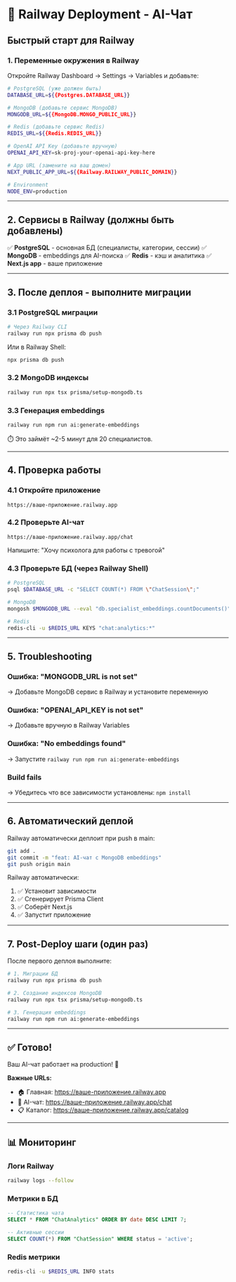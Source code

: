 # 🚀 Railway Deployment - AI-Чат

## Быстрый старт для Railway

### 1. Переменные окружения в Railway

Откройте Railway Dashboard → Settings → Variables и добавьте:

```bash
# PostgreSQL (уже должен быть)
DATABASE_URL=${{Postgres.DATABASE_URL}}

# MongoDB (добавьте сервис MongoDB)
MONGODB_URL=${{MongoDB.MONGO_PUBLIC_URL}}

# Redis (добавьте сервис Redis)
REDIS_URL=${{Redis.REDIS_URL}}

# OpenAI API Key (добавьте вручную)
OPENAI_API_KEY=sk-proj-your-openai-api-key-here

# App URL (замените на ваш домен)
NEXT_PUBLIC_APP_URL=${{Railway.RAILWAY_PUBLIC_DOMAIN}}

# Environment
NODE_ENV=production
```

---

## 2. Сервисы в Railway (должны быть добавлены)

✅ **PostgreSQL** - основная БД (специалисты, категории, сессии)
✅ **MongoDB** - embeddings для AI-поиска
✅ **Redis** - кэш и аналитика
✅ **Next.js app** - ваше приложение

---

## 3. После деплоя - выполните миграции

### 3.1 PostgreSQL миграции

```bash
# Через Railway CLI
railway run npx prisma db push
```

Или в Railway Shell:
```bash
npx prisma db push
```

### 3.2 MongoDB индексы

```bash
railway run npx tsx prisma/setup-mongodb.ts
```

### 3.3 Генерация embeddings

```bash
railway run npm run ai:generate-embeddings
```

⏱️ Это займёт ~2-5 минут для 20 специалистов.

---

## 4. Проверка работы

### 4.1 Откройте приложение

```
https://ваше-приложение.railway.app
```

### 4.2 Проверьте AI-чат

```
https://ваше-приложение.railway.app/chat
```

Напишите: "Хочу психолога для работы с тревогой"

### 4.3 Проверьте БД (через Railway Shell)

```bash
# PostgreSQL
psql $DATABASE_URL -c "SELECT COUNT(*) FROM \"ChatSession\";"

# MongoDB
mongosh $MONGODB_URL --eval "db.specialist_embeddings.countDocuments()"

# Redis
redis-cli -u $REDIS_URL KEYS "chat:analytics:*"
```

---

## 5. Troubleshooting

### Ошибка: "MONGODB_URL is not set"
→ Добавьте MongoDB сервис в Railway и установите переменную

### Ошибка: "OPENAI_API_KEY is not set"
→ Добавьте вручную в Railway Variables

### Ошибка: "No embeddings found"
→ Запустите `railway run npm run ai:generate-embeddings`

### Build fails
→ Убедитесь что все зависимости установлены: `npm install`

---

## 6. Автоматический деплой

Railway автоматически деплоит при push в main:

```bash
git add .
git commit -m "feat: AI-чат с MongoDB embeddings"
git push origin main
```

Railway автоматически:
1. ✅ Установит зависимости
2. ✅ Сгенерирует Prisma Client
3. ✅ Соберёт Next.js
4. ✅ Запустит приложение

---

## 7. Post-Deploy шаги (один раз)

После первого деплоя выполните:

```bash
# 1. Миграции БД
railway run npx prisma db push

# 2. Создание индексов MongoDB
railway run npx tsx prisma/setup-mongodb.ts

# 3. Генерация embeddings
railway run npm run ai:generate-embeddings
```

---

## ✅ Готово!

Ваш AI-чат работает на production! 🎉

**Важные URLs:**
- 🏠 Главная: https://ваше-приложение.railway.app
- 🤖 AI-чат: https://ваше-приложение.railway.app/chat
- 📋 Каталог: https://ваше-приложение.railway.app/catalog

---

## 📊 Мониторинг

### Логи Railway

```bash
railway logs --follow
```

### Метрики в БД

```sql
-- Статистика чата
SELECT * FROM "ChatAnalytics" ORDER BY date DESC LIMIT 7;

-- Активные сессии
SELECT COUNT(*) FROM "ChatSession" WHERE status = 'active';
```

### Redis метрики

```bash
redis-cli -u $REDIS_URL INFO stats
```

